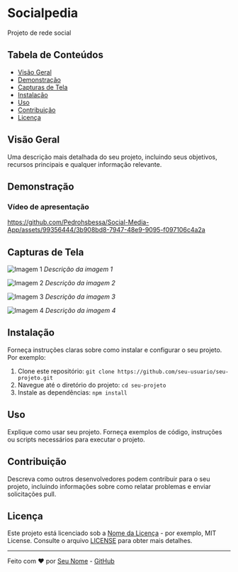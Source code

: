 # Socialpedia

Projeto de rede social 

## Tabela de Conteúdos

- [Visão Geral](#visão-geral)
- [Demonstração](#demonstração)
- [Capturas de Tela](#capturas-de-tela)
- [Instalação](#instalação)
- [Uso](#uso)
- [Contribuição](#contribuição)
- [Licença](#licença)

## Visão Geral

Uma descrição mais detalhada do seu projeto, incluindo seus objetivos, recursos principais e qualquer informação relevante.

## Demonstração
### Vídeo de apresentação



https://github.com/Pedrohsbessa/Social-Media-App/assets/99356444/3b908bd8-7947-48e9-9095-f097106c4a2a



## Capturas de Tela

![Imagem 1](link-da-imagem-1)
*Descrição da imagem 1*

![Imagem 2](link-da-imagem-2)
*Descrição da imagem 2*

![Imagem 3](link-da-imagem-3)
*Descrição da imagem 3*

![Imagem 4](link-da-imagem-4)
*Descrição da imagem 4*

## Instalação

Forneça instruções claras sobre como instalar e configurar o seu projeto. Por exemplo:

1. Clone este repositório: `git clone https://github.com/seu-usuario/seu-projeto.git`
2. Navegue até o diretório do projeto: `cd seu-projeto`
3. Instale as dependências: `npm install`

## Uso

Explique como usar seu projeto. Forneça exemplos de código, instruções ou scripts necessários para executar o projeto.

## Contribuição

Descreva como outros desenvolvedores podem contribuir para o seu projeto, incluindo informações sobre como relatar problemas e enviar solicitações pull.

## Licença

Este projeto está licenciado sob a [Nome da Licença](link-para-a-licença) - por exemplo, MIT License. Consulte o arquivo [LICENSE](LICENSE) para obter mais detalhes.

---

Feito com ❤️ por [Seu Nome](link-do-seu-site) - [GitHub](link-do-seu-github)
